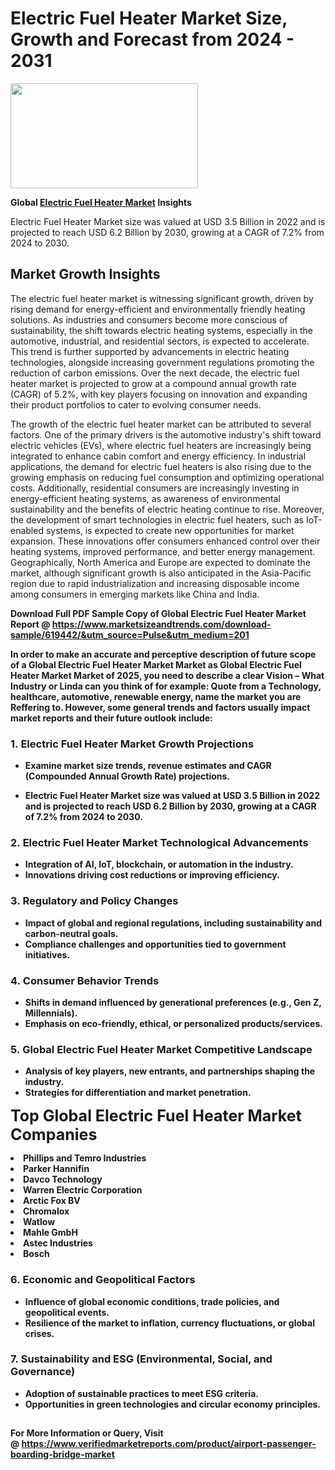 <H1>Electric Fuel Heater Market Size, Growth and Forecast from 2024 - 2031</H1><img class="aligncenter size-medium wp-image-584254" src="https://thirdeyenews.in/wp-content/uploads/2024/09/Global-Market-Research-300x168.jpeg" alt="" width="300" height="168" /><p><strong>Global&nbsp;<a href="https://www.marketsizeandtrends.com/download-sample/619442/&amp;utm_source=Pulse&amp;utm_medium=201">Electric Fuel Heater Market</a> Insights</strong></p><p>Electric Fuel Heater Market size was valued at USD 3.5 Billion in 2022 and is projected to reach USD 6.2 Billion by 2030, growing at a CAGR of 7.2% from 2024 to 2030.</p><p><h2>Market Growth Insights</h2> <p>The electric fuel heater market is witnessing significant growth, driven by rising demand for energy-efficient and environmentally friendly heating solutions. As industries and consumers become more conscious of sustainability, the shift towards electric heating systems, especially in the automotive, industrial, and residential sectors, is expected to accelerate. This trend is further supported by advancements in electric heating technologies, alongside increasing government regulations promoting the reduction of carbon emissions. Over the next decade, the electric fuel heater market is projected to grow at a compound annual growth rate (CAGR) of 5.2%, with key players focusing on innovation and expanding their product portfolios to cater to evolving consumer needs.</p> <p><strong></strong></p> <p>The growth of the electric fuel heater market can be attributed to several factors. One of the primary drivers is the automotive industry's shift toward electric vehicles (EVs), where electric fuel heaters are increasingly being integrated to enhance cabin comfort and energy efficiency. In industrial applications, the demand for electric fuel heaters is also rising due to the growing emphasis on reducing fuel consumption and optimizing operational costs. Additionally, residential consumers are increasingly investing in energy-efficient heating systems, as awareness of environmental sustainability and the benefits of electric heating continue to rise. Moreover, the development of smart technologies in electric fuel heaters, such as IoT-enabled systems, is expected to create new opportunities for market expansion. These innovations offer consumers enhanced control over their heating systems, improved performance, and better energy management. Geographically, North America and Europe are expected to dominate the market, although significant growth is also anticipated in the Asia-Pacific region due to rapid industrialization and increasing disposable income among consumers in emerging markets like China and India.</p> <p><strong></p><p><span class=""><strong>Download Full PDF Sample Copy of Global Electric Fuel Heater Market Report</strong> @ <a href="https://www.marketsizeandtrends.com/download-sample/619442/&amp;utm_source=Pulse&amp;utm_medium=201" target="_blank">https://www.marketsizeandtrends.com/download-sample/619442/&amp;utm_source=Pulse&amp;utm_medium=201</a></span></p><p>In order to make an accurate and perceptive description of future scope of a Global&nbsp;Electric Fuel Heater Market Market as Global&nbsp;Electric Fuel Heater Market Market of 2025, you need to describe a clear Vision &ndash; What Industry or Linda can you think of for example: Quote from a Technology, healthcare, automotive, renewable energy, name the market you are Reffering to. However, some general trends and factors usually impact market reports and their future outlook include:</p><h3>1.&nbsp;<strong>Electric Fuel Heater Market Growth Projections</strong></h3><ul><li>Examine market size trends, revenue estimates and CAGR (Compounded Annual Growth Rate) projections.</li><li><p>Electric Fuel Heater Market size was valued at USD 3.5 Billion in 2022 and is projected to reach USD 6.2 Billion by 2030, growing at a CAGR of 7.2% from 2024 to 2030.</p></li></ul><h3>2.&nbsp;<strong>Electric Fuel Heater Market Technological Advancements</strong></h3><ul><li>Integration of AI, IoT, blockchain, or automation in the industry.</li><li>Innovations driving cost reductions or improving efficiency.</li></ul><h3>3.&nbsp;<strong>Regulatory and Policy Changes</strong></h3><ul><li>Impact of global and regional regulations, including sustainability and carbon-neutral goals.</li><li>Compliance challenges and opportunities tied to government initiatives.</li></ul><h3>4.&nbsp;<strong>Consumer Behavior Trends</strong></h3><ul><li>Shifts in demand influenced by generational preferences (e.g., Gen Z, Millennials).</li><li>Emphasis on eco-friendly, ethical, or personalized products/services.</li></ul><h3>5.&nbsp;<strong>Global Electric Fuel Heater Market Competitive Landscape</strong></h3><ul><li>Analysis of key players, new entrants, and partnerships shaping the industry.</li><li>Strategies for differentiation and market penetration.</li></ul><p data-pm-slice="1 1 []"><span style="color: inherit; font-family: inherit; font-size: 25px;">Top Global Electric Fuel Heater Market Companies</span></p><div class="" data-test-id=""><p><li>Phillips and Temro Industries</li><li> Parker Hannifin</li><li> Davco Technology</li><li> Warren Electric Corporation</li><li> Arctic Fox BV</li><li> Chromalox</li><li> Watlow</li><li> Mahle GmbH</li><li> Astec Industries</li><li> Bosch</li></p></div><h3>6.&nbsp;<strong>Economic and Geopolitical Factors</strong></h3><ul><li>Influence of global economic conditions, trade policies, and geopolitical events.</li><li>Resilience of the market to inflation, currency fluctuations, or global crises.</li></ul><h3>7.&nbsp;<strong>Sustainability and ESG (Environmental, Social, and Governance)</strong></h3><ul><li>Adoption of sustainable practices to meet ESG criteria.</li><li>Opportunities in green technologies and circular economy principles.</li></ul><h2><strong style="font-size: 14px;">For More Information or Query, Visit @&nbsp;</strong><a style="background-color: #ffffff; font-size: 14px;" href="https://www.marketsizeandtrends.com/report/electric-fuel-heater-market/" target="_blank">https://www.verifiedmarketreports.com/product/airport-passenger-boarding-bridge-market</a></h2>
